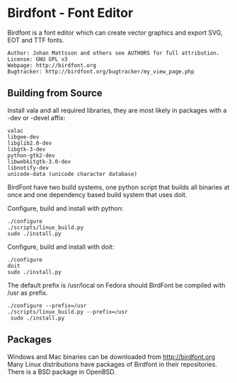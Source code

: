 # Birdfont - Font Editor

Birdfont is a font editor which can create vector graphics and
export SVG, EOT and TTF fonts.

    Author: Johan Mattsson and others see AUTHORS for full attribution.
    License: GNU GPL v3
    Webpage: http://birdfont.org
    Bugtracker: http://birdfont.org/bugtracker/my_view_page.php

[logo]: http://birdfont.org/images/birdfont_logo2.png "Birdfont logo"

## Building from Source

Install vala and all required libraries, they are most likely in
packages with a -dev or -devel affix:

    valac
    libgee-dev
    libglib2.0-dev 
    libgtk-3-dev 
    python-gtk2-dev
    libwebkitgtk-3.0-dev 
    libnotify-dev
    unicode-data (unicode character database)

BirdFont have two build systems, one python script that builds all
binaries at once and one dependency based build system that uses
doit.

Configure, build and install with python:

    ./configure
    ./scripts/linux_build.py
    sudo ./install.py

Configure, build and install with doit:

    ./configure
    doit
    sudo ./install.py

The default prefix is /usr/local on Fedora should BirdFont be compiled with
/usr as prefix.

    ./configure --prefix=/usr
    ./scripts/linux_build.py --prefix=/usr
     sudo ./install.py

## Packages

Windows and Mac binaries can be downloaded from
http://birdfont.org Many Linux distributions have packages of
Birdfont in their repositories. There is a BSD package in OpenBSD.

